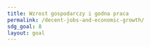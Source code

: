 ```yaml
---
title: Wzrost gospodarczy i godna praca
permalink: /decent-jobs-and-economic-growth/
sdg_goal: 8
layout: goal
---
```

